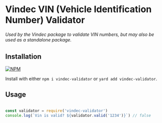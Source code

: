 
# Vindec VIN (Vehicle Identification Number) Validator
###### Used by the Vindec package to validate VIN numbers, but may also be used as a standalone package.

## Installation
[![NPM](https://nodei.co/npm/vindec-validator.png?downloads=true&downloadRank=true&stars=true)](https://nodei.co/npm/<package>/)

Install with either `npm i vindec-validator` or `yard add vindec-validator`.

## Usage
```javascript

const validator = require('vindec-validator')
console.log(`Vin is valid? ${validator.valid('1234')}`) // false

```
